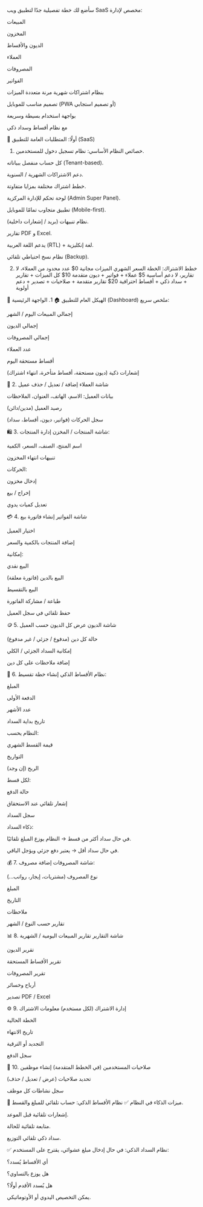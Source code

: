 سأضع لك خطة تفصيلية جدًا لتطبيق ويب SaaS مخصص لإدارة:

المبيعات

المخزون

الديون والأقساط

العملاء

المصروفات

الفواتير

بنظام اشتراكات شهرية مرنة متعددة الميزات

تصميم مناسب للموبايل (PWA أو تصميم استجابي)

بواجهة استخدام بسيطة وسريعة

مع نظام أقساط وسداد ذكي

📌 أولًا: المتطلبات العامة للتطبيق (SaaS)
1. خصائص النظام الأساسي:
نظام تسجيل دخول للمستخدمين.

كل حساب منفصل ببياناته (Tenant-based).

دعم الاشتراكات الشهرية / السنوية.

خطط اشتراك مختلفة بمزايا متفاوتة.

لوحة تحكم للإدارة المركزية (Admin Super Panel).

تطبيق متجاوب تمامًا للموبايل (Mobile-first).

نظام تنبيهات (بريد / إشعارات داخلية).

تقارير PDF و Excel.

يدعم اللغة العربية (RTL) + لغة إنكليزية.

نظام نسخ احتياطي تلقائي (Backup).

2. خطط الاشتراك:
الخطة	السعر الشهري	الميزات
مجانية	0$	عدد محدود من العملاء، لا تقارير، لا دعم
أساسية	5$	عملاء + فواتير + ديون
متقدمة	10$	كل الميزات + تقارير + سداد ذكي + أقساط
احترافية	20$	تقارير متقدمة + صلاحيات + تصدير + دعم أولوية

🧩 الهيكل العام للتطبيق
🏠 1. الواجهة الرئيسية (Dashboard)
ملخص سريع:

إجمالي المبيعات اليوم / الشهر

إجمالي الديون

إجمالي المصروفات

عدد العملاء

أقساط مستحقة اليوم

إشعارات ذكية (ديون مستحقة، أقساط متأخرة، انتهاء اشتراك)

🧾 2. شاشة العملاء
إضافة / تعديل / حذف عميل

بيانات العميل: الاسم، الهاتف، العنوان، الملاحظات

رصيد العميل (مدين/دائن)

سجل الحركات (فواتير، ديون، أقساط، سداد)

🛍️ 3. شاشة المنتجات / المخزن
إدارة المنتجات:

اسم المنتج، الصنف، السعر، الكمية

تنبيهات انتهاء المخزون

الحركات:

إدخال مخزون

إخراج / بيع

تعديل كميات يدوي

💳 4. شاشة الفواتير
إنشاء فاتورة بيع

اختيار العميل

إضافة المنتجات بالكمية والسعر

إمكانية:

البيع نقدي

البيع بالدين (فاتورة معلقة)

البيع بالتقسيط

طباعة / مشاركة الفاتورة

حفظ تلقائي في سجل العميل

🪙 5. شاشة الديون
عرض كل الديون حسب العميل

حالة كل دين (مدفوع / جزئي / غير مدفوع)

إمكانية السداد الجزئي / الكلي

إضافة ملاحظات على كل دين

📆 6. نظام الأقساط الذكي
إنشاء خطة تقسيط:

المبلغ

الدفعة الأولى

عدد الأشهر

تاريخ بداية السداد

النظام يحسب:

قيمة القسط الشهري

التواريخ

الربح (إن وجد)

لكل قسط:

حالة الدفع

إشعار تلقائي عند الاستحقاق

سجل السداد

ذكاء السداد:

في حال سداد أكثر من قسط → النظام يوزع المبلغ تلقائيًا.

في حال سداد أقل → يعتبر دفع جزئي ويؤجل الباقي.

💰 7. شاشة المصروفات
إضافة مصروف:

نوع المصروف (مشتريات، إيجار، رواتب...)

المبلغ

التاريخ

ملاحظات

تقارير حسب النوع / الشهر

📊 8. شاشة التقارير
تقارير المبيعات اليومية / الشهرية

تقرير الديون

تقرير الأقساط المستحقة

تقرير المصروفات

أرباح وخسائر

تصدير PDF / Excel

⚙️ 9. إدارة الاشتراك (لكل مستخدم)
معلومات الاشتراك

الخطة الحالية

تاريخ الانتهاء

التجديد أو الترقية

سجل الدفع

🔐 10. صلاحيات المستخدمين (في الخطط المتقدمة)
إنشاء موظفين

تحديد صلاحيات (عرض / تعديل / حذف)

سجل نشاطات كل موظف

🧠 ميزات الذكاء في النظام
✅ نظام الأقساط الذكي:
حساب تلقائي للمبلغ والقسط.

إشعارات تلقائية قبل الموعد.

متابعة تلقائية للحالة.

سداد ذكي تلقائي التوزيع.

✅ نظام السداد الذكي:
في حال إدخال مبلغ عشوائي، يقترح على المستخدم:

أي الأقساط يُسدد؟

هل يوزع بالتساوي؟

هل يُسدد الأقدم أولًا؟

يمكن التخصيص اليدوي أو الأوتوماتيكي.

